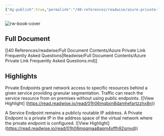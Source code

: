 ```yaml
---
{"dg-publish":true,"permalink":"/40-references/readwise/azure-private-link-frequently-asked-questions/","tags":["rw/articles"]}
---
```


![rw-book-cover](https://learn.microsoft.com/en-us/media/logos/logo-ms-social.png)

## Full Document
[[40 References/readwise/Full Document Contents/Azure Private Link Frequently Asked Questions\|Readwise/Full Document Contents/Azure Private Link Frequently Asked Questions.md]]

## Highlights
Private Endpoints grant network access to specific resources behind a given service providing granular segmentation. Traffic can reach the service resource from on premises without using public endpoints. ([View Highlight] (https://read.readwise.io/read/01h06mqbxn8damhefartzzhx8n))


A Service Endpoint remains a publicly routable IP address. A Private Endpoint is a private IP in the address space of the virtual network where the private endpoint is configured. ([View Highlight] (https://read.readwise.io/read/01h06mqgmaa8apm4xffh92smvd))


